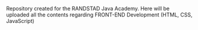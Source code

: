 Repository created for the RANDSTAD Java Academy.
Here will be uploaded all the contents regarding FRONT-END Development (HTML, CSS, JavaScript)